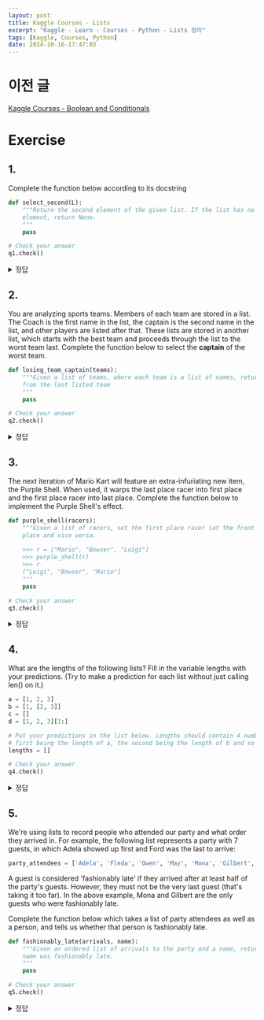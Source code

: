 ```yaml
---
layout: post
title: Kaggle Courses - Lists
excerpt: "Kaggle - Learn - Courses - Python - Lists 정리"
tags: [Kaggle, Courses, Python]
date: 2024-10-16-17:47:03
---
```


# 이전 글
[Kaggle Courses - Boolean and Conditionals](./Kaggle-Courses-Boolean-and-Conditionals)

# Exercise
## 1.
Complete the function below according to its docstring
```python
def select_second(L):
    """Return the second element of the given list. If the list has no second
    element, return None.
    """
    pass

# Check your answer
q1.check()
```
<details>
<summary> 정답 </summary>
<div markdown="1">

```python
def select_second(L):
    """Return the second element of the given list. If the list has no second
    element, return None.
    """
    try:
        return L[1]
    except IndexError:
        return None

# Check your answer
q1.check()
```
</div>
</details>

## 2.
You are analyzing sports teams. Members of each team are stored in a list. The Coach is the first name in the list, the captain is the second name in the list, and other players are listed after that. These lists are stored in another list, which starts with the best team and proceeds through the list to the worst team last. Complete the function below to select the **captain** of the worst team.

```python
def losing_team_captain(teams):
    """Given a list of teams, where each team is a list of names, return the 2nd player (captain)
    from the last listed team
    """
    pass

# Check your answer
q2.check()
```

<details>
<summary> 정답 </summary>
<div markdown="1">

```python
def losing_team_captain(teams):
    """Given a list of teams, where each team is a list of names, return the 2nd player (captain)
    from the last listed team
    """
    return teams[-1][1]

# Check your answer
q2.check()
```
</div>
</details>

## 3.
The next iteration of Mario Kart will feature an extra-infuriating new item, the Purple Shell. When used, it warps the last place racer into first place and the first place racer into last place. Complete the function below to implement the Purple Shell's effect.
```python
def purple_shell(racers):
    """Given a list of racers, set the first place racer (at the front of the list) to last
    place and vice versa.
    
    >>> r = ["Mario", "Bowser", "Luigi"]
    >>> purple_shell(r)
    >>> r
    ["Luigi", "Bowser", "Mario"]
    """
    pass

# Check your answer
q3.check()
```

<details>
<summary> 정답 </summary>
<div markdown="1">

```python
def purple_shell(racers):
    """Given a list of racers, set the first place racer (at the front of the list) to last
    place and vice versa.
    
    >>> r = ["Mario", "Bowser", "Luigi"]
    >>> purple_shell(r)
    >>> r
    ["Luigi", "Bowser", "Mario"]
    """
    racers[0], racers[-1] = racers[-1], racers[0]

# Check your answer
q3.check()
```
</div>
</details>

## 4.
What are the lengths of the following lists? Fill in the variable lengths with your predictions. (Try to make a prediction for each list without just calling len() on it.)
```python
a = [1, 2, 3]
b = [1, [2, 3]]
c = []
d = [1, 2, 3][1:]

# Put your predictions in the list below. Lengths should contain 4 numbers, the
# first being the length of a, the second being the length of b and so on.
lengths = []

# Check your answer
q4.check()
```

<details>
<summary> 정답 </summary>
<div markdown="1">

```python
a = [1, 2, 3]
b = [1, [2, 3]]
c = []
d = [1, 2, 3][1:]

# Put your predictions in the list below. Lengths should contain 4 numbers, the
# first being the length of a, the second being the length of b and so on.
lengths = [3, 2, 0, 2]

# Check your answer
q4.check()
```
</div>
</details>

## 5.
We're using lists to record people who attended our party and what order they arrived in. For example, the following list represents a party with 7 guests, in which Adela showed up first and Ford was the last to arrive:
```python
party_attendees = ['Adela', 'Fleda', 'Owen', 'May', 'Mona', 'Gilbert', 'Ford']
```
A guest is considered 'fashionably late' if they arrived after at least half of the party's guests. However, they must not be the very last guest (that's taking it too far). In the above example, Mona and Gilbert are the only guests who were fashionably late.

Complete the function below which takes a list of party attendees as well as a person, and tells us whether that person is fashionably late.
```python
def fashionably_late(arrivals, name):
    """Given an ordered list of arrivals to the party and a name, return whether the guest with that
    name was fashionably late.
    """
    pass

# Check your answer
q5.check()
```

<details>
<summary> 정답 </summary>
<div markdown="1">

```python
def fashionably_late(arrivals, name):
    """Given an ordered list of arrivals to the party and a name, return whether the guest with that
    name was fashionably late.
    """
    return arrivals.index(name) in range((len(arrivals)+1) // 2, len(arrivals) - 1)

# Check your answer
q5.check()
```
</div>
</details>